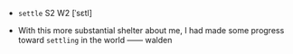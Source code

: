 - `settle` S2 W2 [ˈsɛtl]



-  With this more substantial shelter about me, I had made some progress toward `settling` in the world —— walden